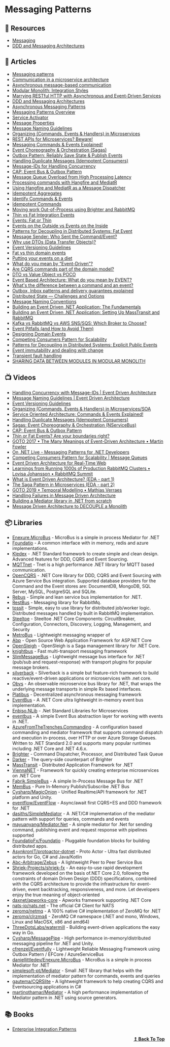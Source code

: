 
# Messaging Patterns

## 📘 Resources

- [Messaging](https://www.youtube.com/playlist?list=PLThyvG1mlMzm2FyVpKDiU2c7VtrB2Zezg)
- [DDD and Messaging Architectures](https://verraes.net/2019/05/ddd-msg-arch/)

## 📕 Articles

- [Messaging patterns](https://docs.microsoft.com/en-us/azure/architecture/patterns/category/messaging) 
- [Communication in a microservice architecture](https://docs.microsoft.com/en-us/dotnet/architecture/microservices/architect-microservice-container-applications/communication-in-microservice-architecture) 
- [Asynchronous message-based communication](https://docs.microsoft.com/en-us/dotnet/architecture/microservices/architect-microservice-container-applications/asynchronous-message-based-communication) 
- [Modular Monolith: Integration Styles](http://www.kamilgrzybek.com/tag/messaging/) 
- [Marrying RESTful HTTP with Asynchronous and Event-Driven Services](https://sookocheff.com/post/api/marrying-restful-http-with-asynchronous-design/)
- [DDD and Messaging Architectures](https://verraes.net/2019/05/ddd-msg-arch/) 
- [Asynchronous Messaging Patterns](https://blogs.mulesoft.com/api-integration/patterns/asynchronous-messaging-patterns/)
- [Messaging Patterns Overview](https://www.enterpriseintegrationpatterns.com/patterns/messaging/)
- [Service Activator](https://www.enterpriseintegrationpatterns.com/patterns/messaging/MessagingAdapter.html)
- [Message Properties](https://codeopinion.com/message-properties/)
- [Message Naming Guidelines](https://codeopinion.com/message-naming-guidelines/)
- [Organizing (Commands, Events & Handlers) in Microservices](https://codeopinion.com/organizing-commands-events-handlers-in-microservices/)
- [REST APIs for Microservices? Beware!](https://codeopinion.com/rest-apis-for-microservices-beware/)
- [Messaging Commands & Events Explained!](https://codeopinion.com/messaging-commands-events-explained/)
- [Event Choreography & Orchestration (Sagas)](https://codeopinion.com/event-choreography-orchestration-sagas/)
- [Outbox Pattern: Reliably Save State & Publish Events](https://codeopinion.com/outbox-pattern-reliably-save-state-publish-events/)
- [Handling Duplicate Messages (Idempotent Consumers)](https://codeopinion.com/handling-duplicate-messages-idempotent-consumers/)
- [Message-IDs for Handling Concurrency](https://codeopinion.com/message-ids-for-handling-concurrency/)
- [CAP: Event Bus & Outbox Pattern](https://codeopinion.com/cap-event-bus-outbox-pattern/)
- [Message Queue Overload from High Processing Latency](https://codeopinion.com/message-queue-overload-from-high-processing-latency/)
- [Processing commands with Hangfire and MediatR](http://www.kamilgrzybek.com/design/processing-commands-with-hangfire-and-mediatr/)
- [Using Hangfire and MediatR as a Message Dispatcher](https://codeopinion.com/using-hangfire-and-mediatr-as-a-message-dispatcher/)
- [Idempotent Aggregates](https://codeopinion.com/idempotent-aggregates/)
- [Identify Commands & Events](https://codeopinion.com/identify-commands-events/)
- [Idempotent Commands](https://codeopinion.com/idempotent-commands/)
- [Moving work Out-of-Process using Brighter and RabbitMQ](https://codeopinion.com/moving-work-out-of-process-using-brighter-and-rabbitmq/)
- [Thin vs Fat Integration Events](https://codeopinion.com/thin-vs-fat-integration-events/)
- [Events: Fat or Thin](https://codesimple.blog/2019/02/16/events-fat-or-thin/)
- [Events on the Outside vs Events on the Inside](https://codesimple.blog/2021/03/14/events-on-the-outside-vs-events-on-the-inside/)
- [Patterns for Decoupling in Distributed Systems: Fat Event](https://verraes.net/2019/05/patterns-for-decoupling-distsys-fat-event/)
- [Message Sender: Who Sent the Command/Event?](https://codeopinion.com/message-sender-who-sent-the-command-event/)
- [Why use DTOs (Data Transfer Objects)?](https://codeopinion.com/why-use-dtos-data-transfer-objects/)
- [Event Versioning Guidelines](https://codeopinion.com/event-versioning-guidelines/)
- [Fat vs thin domain events](https://adrian-philipp.com/notes/fat-vs-thin-domain-events)
- [Putting your events on a diet](https://particular.net/blog/putting-your-events-on-a-diet)
- [What do you mean by “Event-Driven”?](https://martinfowler.com/articles/201701-event-driven.html)
- [Are CQRS commands part of the domain model?](https://enterprisecraftsmanship.com/posts/cqrs-commands-part-domain-model/)
- [DTO vs Value Object vs POCO](https://enterprisecraftsmanship.com/posts/dto-vs-value-object-vs-poco/)
- [Event Based Architecture: What do you mean by EVENT?](https://codeopinion.com/event-based-architecture-what-do-you-mean-by-event/)
- [What's the difference between a command and an event?](https://www.eventstore.com/blog/whats-the-difference-between-a-command-and-an-event)
- [Outbox, Inbox patterns and delivery guarantees explained](https://event-driven.io/en/outbox_inbox_patterns_and_delivery_guarantees_explained/)
- [Distributed State — Challenges and Options](https://medium.com/swlh/distributed-state-management-80c8100bb563)
- [Message Naming Conventions](https://jimmybogard.com/message-naming-conventions/)
- [Building an Event Driven .NET Application: The Fundamentals](https://wrapt.dev/blog/building-an-event-driven-dotnet-application-the-fundamentals)
- [Building an Event Driven .NET Application: Setting Up MassTransit and RabbitMQ](https://wrapt.dev/blog/building-an-event-driven-dotnet-application-setting-up-masstransit-and-rabbitmq)
- [Kafka vs RabbitMQ vs AWS SNS/SQS: Which Broker to Choose?](https://www.aspecto.io/blog/kafka-vs-rabbitmq-vs-aws-sns-sqs-which-broker-to-choose/)
- [Event Pitfalls (and How to Avoid Them)](https://dev.to/peholmst/event-pitfalls-and-how-to-avoid-them-4d31)
- [Designing Domain Events](https://medium.com/casaone-engineering/designing-domain-events-5efc6e25da52)
- [Competing Consumers Pattern for Scalability](https://codeopinion.com/competing-consumers-pattern-for-scalability/)
- [Patterns for Decoupling in Distributed Systems: Explicit Public Events](http://verraes.net/2019/05/patterns-for-decoupling-distsys-explicit-public-events/)
- [Event immutability and dealing with change](https://www.eventstore.com/blog/event-immutability-and-dealing-with-change)
- [Transient fault handling](https://docs.microsoft.com/en-us/azure/architecture/best-practices/transient-faults)
- [SHARING DATA BETWEEN MODULES IN MODULAR MONOLITH](https://lukaszcoding.com/sharing-data-between-modules-in-modular-monolith/)
## 📺 Videos

- [Handling Concurrency with Message-IDs | Event Driven Architecture](https://www.youtube.com/watch?v=wefvl2ohiQc)
- [Message Naming Guidelines | Event Driven Architecture](https://www.youtube.com/watch?v=EmtOB2XexJI)
- [Event Versioning Guidelines](https://www.youtube.com/watch?v=L8eH1XaRnPw&list=PLThyvG1mlMzm2FyVpKDiU2c7VtrB2Zezg)
- [Organizing (Commands, Events & Handlers) in Microservices/SOA](https://www.youtube.com/watch?v=8j5ETvSSNpc)
- [Service Oriented Architecture: Commands & Events Explained!](https://www.youtube.com/watch?v=oJiUjiWeesQ)
- [Handling Duplicate Messages (Idempotent Consumers)](https://www.youtube.com/watch?v=xeBY8fCWfvU)
- [Sagas: Event Choreography & Orchestration (NServiceBus)](https://www.youtube.com/watch?v=rO9BXsl4AMQ)
- [CAP: Event Bus & Outbox Pattern](https://www.youtube.com/watch?v=dnhPzILvgeo&t=50s)
- [Thin or Fat Events? Are your boundaries right?](https://www.youtube.com/watch?v=vDtK-ccQWkw)
- [GOTO 2017 • The Many Meanings of Event-Driven Architecture • Martin Fowler](https://www.youtube.com/watch?v=STKCRSUsyP0)
- [On .NET Live - Messaging Patterns for .NET Developers](https://www.youtube.com/watch?v=ef1DK76rseM)
- [Competing Consumers Pattern for Scalability | Message Queues](https://www.youtube.com/watch?v=xv6Ljbq6me8)
- [Event Driven Architecture for Real-Time Web](https://www.youtube.com/watch?v=Tu1GEIhkIqU)
- [Learnings from Running 1000s of Production RabbitMQ Clusters • Lovisa Johansson • RabbitMQ Summit](https://www.youtube.com/watch?v=nxQrpLfX3rs)
- [What is Event Driven Architecture? (EDA - part 1)](https://www.youtube.com/watch?v=DQ5Cbt8DQbM)
- [The Saga Pattern in Microservices (EDA - part 2)](https://www.youtube.com/watch?v=C0rGwyJkDTU)
- [GOTO 2019 • Temporal Modelling • Mathias Verraes](https://www.youtube.com/watch?v=KNqOWT0lOYY)
- [Handling Failures in Message Driven Architecture](https://www.youtube.com/watch?v=SesEYHGhlLQ)
- [Building a Mediator library in .NET from scratch](https://www.youtube.com/watch?v=4e83trumwcM)
- [Message Driven Architecture to DECOUPLE a Monolith](https://www.youtube.com/watch?v=bxGkavGaEiM)
## 📦 Libraries

- [Enexure.MicroBus](https://github.com/Lavinski/Enexure.MicroBus) - MicroBus is a simple in process Mediator for .NET
- [Foundatio](https://github.com/exceptionless/Foundatio) - A common interface with in memory, redis and azure implementations.
- [Kledex](https://github.com/lucabriguglia/Kledex) - .NET Standard framework to create simple and clean design. Advanced features for DDD, CQRS and Event Sourcing.
- [MQTTnet](https://github.com/chkr1011/MQTTnet) - Tnet is a high performance .NET library for MQTT based communication.
- [OpenCQRS](https://github.com/OpenCQRS/OpenCQRS) - .NET Core library for DDD, CQRS and Event Sourcing with Azure Service Bus integration. Supported database providers for the Command and the Event stores are: DocumentDB, MongoDB, SQL Server, MySQL, PostgreSQL and SQLite.
- [Rebus](https://github.com/rebus-org/Rebus) - Simple and lean service bus implementation for .NET.
- [RestBus](https://github.com/tenor/RestBus) - Messaging library for RabbitMq.
- [tossit](https://github.com/turgayozgur/tossit) - Simple, easy to use library for distributed job/worker logic. Distributed messages handled by built in RabbitMQ implementation.
- [Steeltoe](https://github.com/SteeltoeOSS/Steeltoe) - Steeltoe .NET Core Components: CircuitBreaker, Configuration, Connectors, Discovery, Logging, Management, and Security
- [MetroBus](https://github.com/GokGokalp/MetroBus) - Lightweight messaging wrapper of
- [Abp](https://github.com/abpframework/abp/tree/15589f4c1fbd6323cc80a5ce597b1ebf32d9eb07/framework/src/Volo.Abp.EventBus) - Open Source Web Application Framework for ASP.NET Core
- [OpenSleigh](https://github.com/mizrael/OpenSleigh) - OpenSleigh is a Saga management library for .NET Core.
- [knightbus](https://github.com/BookBeat/knightbus) - Fast multi-transport messaging framework
- [SlimMessageBus](https://github.com/zarusz/SlimMessageBus) - Lightweight message bus interface for .NET (pub/sub and request-response) with transport plugins for popular message brokers.
- [silverback](https://github.com/BEagle1984/silverback) - Silverback is a simple but feature-rich framework to build reactive/event-driven applications or microservices with .net core.
- [Obvs](https://github.com/christopherread/Obvs) - An observable microservice bus library for .NET, that wraps the underlying message transports in simple Rx based interfaces.
- [Platibus](https://github.com/sweetlandj/Platibus) - Decentralized asynchronous messaging framework
- [EventBus](https://github.com/jacqueskang/EventBus) - A .NET Core ultra lightweight in-memory event bus implementation.
- [Enbiso.NLib](https://github.com/enbiso/Enbiso.NLib) - .Net Standard Libraries for Microservices
- [eventbus](https://github.com/tinglesoftware/eventbus) - A simple Event Bus abstraction layer for working with events in .NET.
- [AzureFromTheTrenches.Commanding](https://github.com/JamesRandall/AzureFromTheTrenches.Commanding) - A configuration based commanding and mediator framework that supports command dispatch and execution in-process, over HTTP or over Azure Storage Queues. Written to .NET Standard 2.0 and supports many popular runtimes including .NET Core and .NET 4.6.x.
- [Brighter](https://github.com/BrighterCommand/Brighter) - Command Dispatcher, Processor, and Distributed Task Queue
- [Darker](https://github.com/BrighterCommand/Darker) - The query-side counterpart of Brighter
- [MassTransit](https://github.com/MassTransit/MassTransit) - Distributed Application Framework for .NET
- [ViennaNET](https://github.com/Raiffeisen-DGTL/ViennaNET) - Framework for quickly creating enterprise microservices on .NET Core
- [Fabrik.SimpleBus](https://github.com/benfoster/Fabrik.SimpleBus) - A simple In-Process Message Bus for .NET
- [MemBus](https://github.com/flq/MemBus/tree/master/MemBus) - Pure In-Memory Publish/Subscribe .NET Bus
- [Cysharp/MagicOnion](https://github.com/Cysharp/MagicOnion) - Unified Realtime/API framework for .NET platform and Unity.
- [eventflow/EventFlow](https://github.com/eventflow/EventFlow) - Async/await first CQRS+ES and DDD framework for .NET
- [dasiths/SimpleMediator](https://github.com/dasiths/SimpleMediator) - A .NET/C# implementation of the mediator pattern with support for queries, commands and events
- [mayuanyang/Mediator.Net](https://github.com/mayuanyang/Mediator.Net) - A simple mediator for .Net for sending command, publishing event and request response with pipelines supported
- [FoundatioFx/Foundatio](https://github.com/FoundatioFx/Foundatio) - Pluggable foundation blocks for building distributed apps.
- [AsynkronIT/protoactor-dotnet](https://github.com/AsynkronIT/protoactor-dotnet) - Proto Actor - Ultra fast distributed actors for Go, C# and Java/Kotlin
- [Abc-Arbitrage/Zebus](https://github.com/Abc-Arbitrage/Zebus) - A lightweight Peer to Peer Service Bus
- [Shriek-Projects/shriek-fx](https://github.com/Shriek-Projects/shriek-fx) - An easy-to-use rapid development framework developed on the basis of.NET Core 2.0, following the constraints of domain Driven Design (DDD) specifications, combined with the CQRS architecture to provide the infrastructure for event-driven, event backtracking, responsiveness, and more. Let developers enjoy the true meaning of object-oriented
- [daxnet/apworks-core](https://github.com/daxnet/apworks-core) - Apworks framework supporting .NET Core
- [nats-io/nats.net](https://github.com/nats-io/nats.net) - The official C# Client for NATS
- [zeromq/netmq](https://github.com/zeromq/netmq) - A 100% native C# implementation of ZeroMQ for .NET
- [zeromq/clrzmq4](https://github.com/zeromq/clrzmq4) - ZeroMQ C# namespace (.NET and mono, Windows, Linux and MacOSX, x86 and amd64)
- [ThreeDotsLabs/watermill](https://github.com/ThreeDotsLabs/watermill) - Building event-driven applications the easy way in Go.
- [Cysharp/MessagePipe](https://github.com/Cysharp/MessagePipe) - High performance in-memory/distributed messaging pipeline for .NET and Unity.
- [cfrenzel/Eventfully](https://github.com/cfrenzel/Eventfully) - Lightweight Reliable Messaging Framework using Outbox Pattern / EFCore / AzureServiceBus
- [daniellittledev/Enexure.MicroBus](https://github.com/daniellittledev/Enexure.MicroBus) - MicroBus is a simple in process Mediator for .NET
- [simplesoft-pt/Mediator](https://github.com/simplesoft-pt/Mediator) - Small .NET library that helps with the implementation of mediator pattern for commands, events and queries
- [gautema/CQRSlite](https://github.com/gautema/CQRSlite) - A lightweight framework to help creating CQRS and Eventsourcing applications in C#
- [martinothamar/Mediator](https://github.com/martinothamar/Mediator) - A high performance implementation of Mediator pattern in .NET using source generators.
## 📚 Books

- [Enterprise Integration Patterns](https://amazon.com/o/asin/0321200683/ref=nosim/enterpriseint-20)

<div align="right">
  <b><a href="#contents">↥ Back To Top</a></b>
</div>
